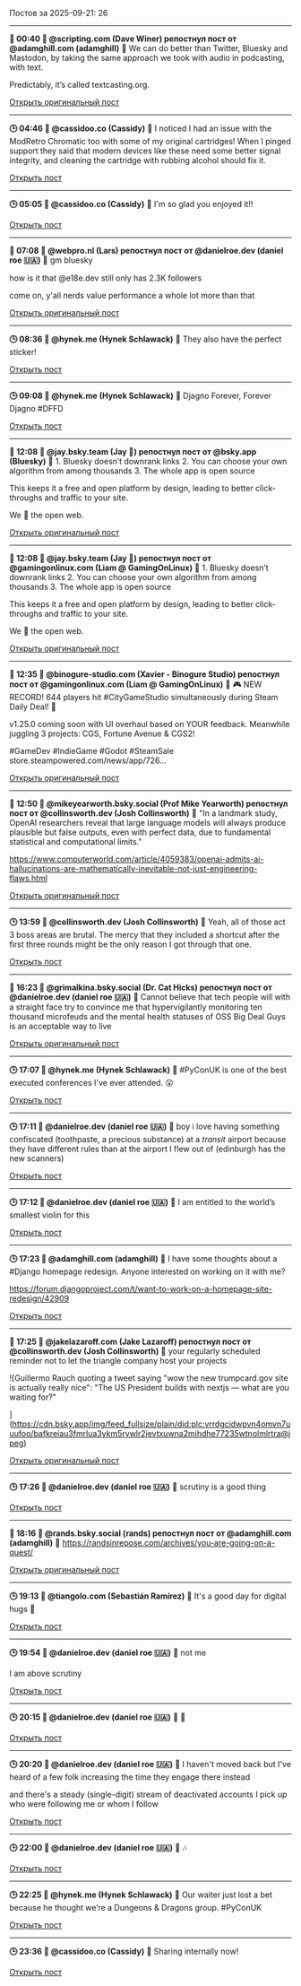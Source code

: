 Постов за 2025-09-21: 26

----
**🔄 00:40 👤 @scripting.com (Dave Winer) репостнул пост от @adamghill.com (adamghill)**
💬 We can do better than Twitter, Bluesky and Mastodon, by taking the same approach we took with audio in podcasting, with text. 

Predictably, it’s called textcasting.org.

[Открыть оригинальный пост](https://bsky.app/profile/scripting.com/post/3lzcnty7eh22h)

----
**🕒 04:46 👤 @cassidoo.co (Cassidy)**
💬 I noticed I had an issue with the ModRetro Chromatic too with some of my original cartridges! When I pinged support they said that modern devices like these need some better signal integrity, and cleaning the cartridge with rubbing alcohol should fix it.

[Открыть пост](https://bsky.app/profile/cassidoo.co/post/3lzd3m7txjc2o)

----
**🕒 05:05 👤 @cassidoo.co (Cassidy)**
💬 I'm so glad you enjoyed it!!

[Открыть пост](https://bsky.app/profile/cassidoo.co/post/3lzd4nkjxm22v)

----
**🔄 07:08 👤 @webpro.nl (Lars) репостнул пост от @danielroe.dev (daniel roe 🇺🇦)**
💬 gm bluesky

how is it that @e18e.dev still only has 2.3K followers

come on, y'all nerds value performance a whole lot more than that

[Открыть оригинальный пост](https://bsky.app/profile/webpro.nl/post/3lzddipbmjk2n)

----
**🕒 08:36 👤 @hynek.me (Hynek Schlawack)**
💬 They also have the perfect sticker!

[Открыть пост](https://bsky.app/profile/hynek.me/post/3lzdihl7rkk2b)

----
**🕒 09:08 👤 @hynek.me (Hynek Schlawack)**
💬 Djagno Forever, Forever Djagno #DFFD

[Открыть пост](https://bsky.app/profile/hynek.me/post/3lzdka4s5hk2b)

----
**🔄 12:08 👤 @jay.bsky.team (Jay 🦋) репостнул пост от @bsky.app (Bluesky)**
💬 1. Bluesky doesn’t downrank links 
2. You can choose your own algorithm from among thousands
3. The whole app is open source 

This keeps it a free and open platform by design, leading to better click-throughs and traffic to your site. 

We 💙 the open web.

[Открыть оригинальный пост](https://bsky.app/profile/jay.bsky.team/post/3lzduaypsv22f)

----
**🔄 12:08 👤 @jay.bsky.team (Jay 🦋) репостнул пост от @gamingonlinux.com (Liam @ GamingOnLinux)**
💬 1. Bluesky doesn’t downrank links 
2. You can choose your own algorithm from among thousands
3. The whole app is open source 

This keeps it a free and open platform by design, leading to better click-throughs and traffic to your site. 

We 💙 the open web.

[Открыть оригинальный пост](https://bsky.app/profile/jay.bsky.team/post/3lzduaypsv22f)

----
**🔄 12:35 👤 @binogure-studio.com (Xavier - Binogure Studio) репостнул пост от @gamingonlinux.com (Liam @ GamingOnLinux)**
💬 🎮 NEW RECORD! 644 players hit #CityGameStudio simultaneously during Steam Daily Deal! 🚀

v1.25.0 coming soon with UI overhaul based on YOUR feedback. Meanwhile juggling 3 projects: CGS, Fortune Avenue & CGS2!

#GameDev #IndieGame #Godot #SteamSale
store.steampowered.com/news/app/726...

[Открыть оригинальный пост](https://bsky.app/profile/binogure-studio.com/post/3lzdvsl22ic2a)

----
**🔄 12:50 👤 @mikeyearworth.bsky.social (Prof Mike Yearworth) репостнул пост от @collinsworth.dev (Josh Collinsworth)**
💬 "In a landmark study, OpenAI researchers reveal that large language models will always produce plausible but false outputs, even with perfect data, due to fundamental statistical and computational limits."

https://www.computerworld.com/article/4059383/openai-admits-ai-hallucinations-are-mathematically-inevitable-not-just-engineering-flaws.html

[Открыть оригинальный пост](https://bsky.app/profile/mikeyearworth.bsky.social/post/3lzdwnh4p3s2g)

----
**🕒 13:59 👤 @collinsworth.dev (Josh Collinsworth)**
💬 Yeah, all of those act 3 boss areas are brutal. The mercy that they included a shortcut after the first three rounds might be the only reason I got through that one.

[Открыть пост](https://bsky.app/profile/collinsworth.dev/post/3lze2himtgc2x)

----
**🔄 16:23 👤 @grimalkina.bsky.social (Dr. Cat Hicks) репостнул пост от @danielroe.dev (daniel roe 🇺🇦)**
💬 Cannot believe that tech people will with a straight face try to convince me that hypervigilantly monitoring ten thousand microfeuds and the mental health statuses of OSS Big Deal Guys is an acceptable way to live

[Открыть оригинальный пост](https://bsky.app/profile/grimalkina.bsky.social/post/3lzecjr3lzc2v)

----
**🕒 17:07 👤 @hynek.me (Hynek Schlawack)**
💬 #PyConUK is one of the best executed conferences I've ever attended. 😮

[Открыть пост](https://bsky.app/profile/hynek.me/post/3lzeeyris752x)

----
**🕒 17:11 👤 @danielroe.dev (daniel roe 🇺🇦)**
💬 boy i love having something confiscated (toothpaste, a precious substance) at a _transit_ airport because they have different rules than at the airport I flew out of (edinburgh has the new scanners)

[Открыть пост](https://bsky.app/profile/danielroe.dev/post/3lzef7v6ajs2t)

----
**🕒 17:12 👤 @danielroe.dev (daniel roe 🇺🇦)**
💬 I am entitled to the world’s smallest violin for this

[Открыть пост](https://bsky.app/profile/danielroe.dev/post/3lzefbjs7as2t)

----
**🕒 17:23 👤 @adamghill.com (adamghill)**
💬 I have some thoughts about a #Django homepage redesign. Anyone interested on working on it with me?

https://forum.djangoproject.com/t/want-to-work-on-a-homepage-site-redesign/42909

[Открыть пост](https://bsky.app/profile/adamghill.com/post/3lzefuxalj22r)

----
**🔄 17:25 👤 @jakelazaroff.com (Jake Lazaroff) репостнул пост от @collinsworth.dev (Josh Collinsworth)**
💬 your regularly scheduled reminder not to let the triangle company host your projects

![Guillermo Rauch quoting a tweet saying "wow the new trumpcard.gov site is actually really nice": "The US President builds with nextjs — what are you waiting for?"

](https://cdn.bsky.app/img/feed_fullsize/plain/did:plc:vrrdgcidwpvn4omvn7uuufoo/bafkreiau3fmrlua3ykm5rywlr2jevtxuwna2mihdhe77235wtnolmlrtra@jpeg)

[Открыть оригинальный пост](https://bsky.app/profile/jakelazaroff.com/post/3lzefyztj3s2f)

----
**🕒 17:26 👤 @danielroe.dev (daniel roe 🇺🇦)**
💬 scrutiny is a good thing

[Открыть пост](https://bsky.app/profile/danielroe.dev/post/3lzeg2srsl22t)

----
**🔄 18:16 👤 @rands.bsky.social (rands) репостнул пост от @adamghill.com (adamghill)**
💬 https://randsinrepose.com/archives/you-are-going-on-a-quest/

[Открыть оригинальный пост](https://bsky.app/profile/rands.bsky.social/post/3lzeitpckks2m)

----
**🕒 19:13 👤 @tiangolo.com (Sebastián Ramírez)**
💬 It's a good day for digital hugs 🤗

[Открыть пост](https://bsky.app/profile/tiangolo.com/post/3lzem27yt6k2q)

----
**🕒 19:54 👤 @danielroe.dev (daniel roe 🇺🇦)**
💬 not me

I am above scrutiny

[Открыть пост](https://bsky.app/profile/danielroe.dev/post/3lzeodqtrq224)

----
**🕒 20:15 👤 @danielroe.dev (daniel roe 🇺🇦)**
💬 🧐

[Открыть пост](https://bsky.app/profile/danielroe.dev/post/3lzepinbw6s24)

----
**🕒 20:20 👤 @danielroe.dev (daniel roe 🇺🇦)**
💬 I haven't moved back but I've heard of a few folk increasing the time they engage there instead

and there's a steady (single-digit) stream of deactivated accounts I pick up who were following me or whom I follow

[Открыть пост](https://bsky.app/profile/danielroe.dev/post/3lzeprvlajs24)

----
**🕒 22:00 👤 @danielroe.dev (daniel roe 🇺🇦)**
💬 🎶

[Открыть пост](https://bsky.app/profile/danielroe.dev/post/3lzevf5zhoc24)

----
**🕒 22:25 👤 @hynek.me (Hynek Schlawack)**
💬 Our waiter just lost a bet because he thought we’re a Dungeons & Dragons group. #PyConUK

[Открыть пост](https://bsky.app/profile/hynek.me/post/3lzewqfigl22h)

----
**🕒 23:36 👤 @cassidoo.co (Cassidy)**
💬 Sharing internally now!

[Открыть пост](https://bsky.app/profile/cassidoo.co/post/3lzf2q2x7bc2h)

